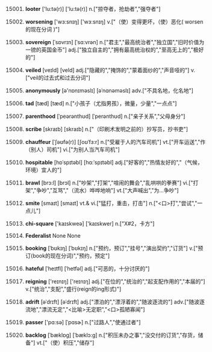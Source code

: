 15001. **looter**
['lu:tə(r)]  ['lu:tə(r)]
n.["掠夺者，抢劫者","强夺者"]  

15002. **worsening**
['wɜ:snɪŋ]  ['wɜ:snɪŋ]
v.["（使）变得更坏，（使）恶化( worsen的现在分词 )"]  

15003. **sovereign**
[ˈsɒvrɪn]  [ˈsɑ:vrən]
n.["君主","最高统治者","独立国","旧时价值为一镑的英国金币"]  adj.["独立自主的","拥有最高统治权的","至高无上的","极好的"]  

15004. **veiled**
[veɪld]  [veld]
adj.["隐藏的","掩饰的","蒙着面纱的","声音哑的"]  v.["veil的过去式和过去分词"]  

15005. **anonymously**
[ə'nɒnɪməslɪ]  [əˈnɑnəməslɪ]
adv.["不具名地，化名地"]  

15006. **tad**
[tæd]  [tæd]
n.["小孩子（尤指男孩），微量，少量","一点点"]  

15007. **parenthood**
[ˈpeərənthʊd]  [ˈperənthʊd]
n.["亲子关系","父母身分"]  

15008. **scribe**
[skraɪb]  [skraɪb]
n.["（印刷术发明之前的）抄写员，抄书吏"]  

15009. **chauffeur**
[ˈʃəʊfə(r)]  [ʃoʊˈfɜ:r]
n.["受雇于人的汽车司机"]  vt.["开车运送","作（别人）司机"]  vi.["为别人当汽车司机"]  

15010. **hospitable**
[hɒˈspɪtəbl]  [hɑ:ˈspɪtəbl]
adj.["好客的","热情友好的","（气候，环境）宜人的"]  

15011. **brawl**
[brɔ:l]  [brɔl]
n.["吵架","打架","喧闹的舞会","乱哄哄的拳赛"]  vi.["打架","争吵","互骂","（流水）哗哗地响"]  vt.["大声喊出","为…争吵"]  

15012. **smite**
[smaɪt]  [smaɪt]
vt.& vi.["猛打，重击，打击"]  n.["<口>打","尝试","一点儿"]  

15013. **chi-square**
['kaɪskweə]  ['kaɪskwer]
n.["X#2，卡方"]  

15014. **Federalist**
None
None

15015. **booking**
[ˈbʊkɪŋ]  [ˈbʊkɪŋ]
n.["预约，预订","挂号","演出契约","订货"]  v.["预订(book的现在分词)","预约，预定"]  

15016. **hateful**
[ˈheɪtfl]  [ˈhetfəl]
adj.["可恶的，十分讨厌的"]  

15017. **reigning**
['reɪnɪŋ]  ['reɪnɪŋ]
adj.["在位的","统治的","起支配作用的","本届的"]  v.["统治","支配","盛行(reign的ing形式)"]  

15018. **adrift**
[əˈdrɪft]  [əˈdrɪft]
adj.["漂泊的","漂浮着的","随波逐流的"]  adv.["随波逐流地","漂流无定","<比喻>无定职","<口>孤陋寡闻"]  

15019. **passer**
['pɑ:sə]  [ˈpɑsɚ]
n.["过路人","使通过者"]  

15020. **backlog**
[ˈbæklɒg]  [ˈbæklɔ:g]
n.["积压未办之事","没交付的订货","存货，储备"]  vt.["（使）积压","储存"]  

